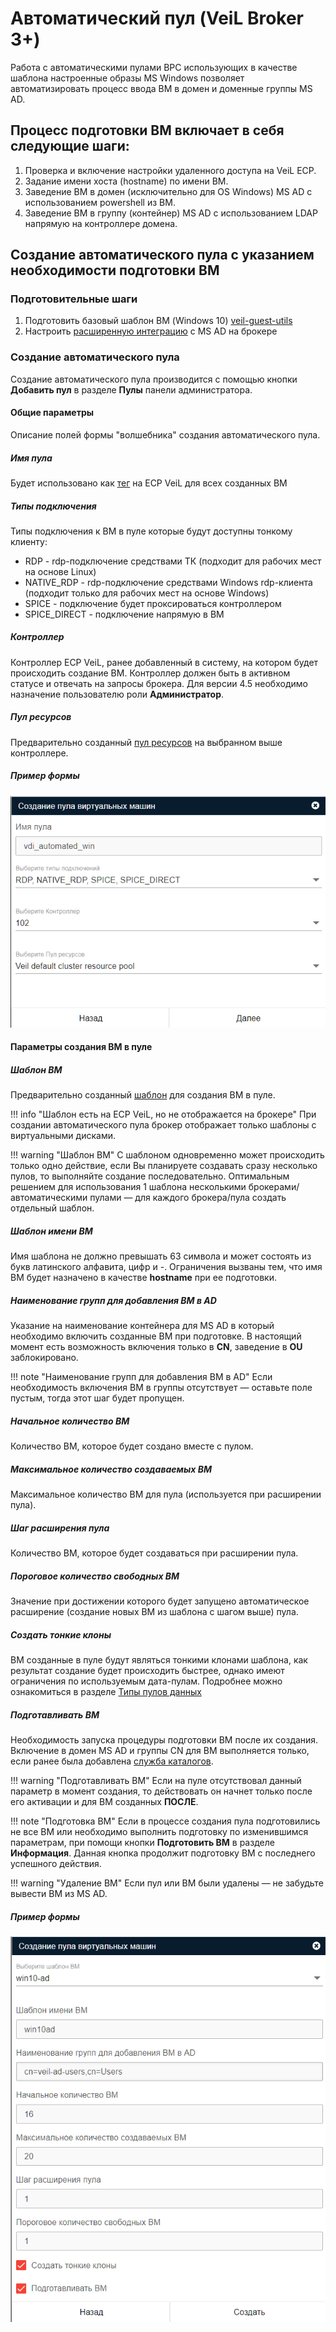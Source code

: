 # Автоматический пул (VeiL Broker 3+)

Работа с автоматическими пулами ВРС использующих в качестве шаблона настроенные образы MS Windows позволяет
автоматизировать процесс ввода ВМ в домен и доменные группы MS AD.

## Процесс подготовки ВМ включает в себя следующие шаги:
1. Проверка и включение настройки удаленного доступа на VeiL ECP.
1. Задание имени хоста (hostname) по имени ВМ.
1. Заведение ВМ в домен (исключительно для OS Windows) MS AD с использованием powershell из ВМ.
1. Заведение ВМ в группу (контейнер) MS AD с использованием LDAP напрямую на контроллере домена.

## Создание автоматического пула с указанием необходимости подготовки ВМ

### Подготовительные шаги
1. Подготовить базовый шаблон ВМ (Windows 10) [veil-guest-utils](../vm/guest_agent.md)
1. Настроить [расширенную интеграцию](../active_directory/ad_extend.md) с MS AD на брокере

### Создание автоматического пула
Создание автоматического пула производится с помощью кнопки **Добавить пул** в разделе **Пулы** панели администратора.

#### Общие параметры
Описание полей формы "волшебника" создания автоматического пула.

##### Имя пула
Будет использовано как [тег](https://veil.mashtab.org/docs/base/operator_guide/domains/tags) на ECP VeiL 
для всех созданных ВМ

##### Типы подключения
Типы подключения к ВМ в пуле которые будут доступны тонкому клиенту:
- RDP - rdp-подключение средствами ТК (подходит для рабочих мест на основе Linux)
- NATIVE_RDP - rdp-подключение средствами Windows rdp-клиента (подходит только для рабочих мест на основе Windows)
- SPICE - подключение будет проксироваться контроллером
- SPICE_DIRECT - подключение напрямую в ВМ

##### Контроллер 
Контроллер ECP VeiL, ранее добавленный в систему, на котором будет происходить создание ВМ.
Контроллер должен быть в активном статусе и отвечать на запросы брокера. Для версии 4.5 необходимо назначение 
пользователю роли **Администратор**.

##### Пул ресурсов
Предварительно созданный [пул ресурсов](https://veil.mashtab.org/docs/base/operator_guide/resource_pools) 
на выбранном выше контроллере.

##### Пример формы
![image](../../_assets/vdi/pool/autopool_v3_1.png)

#### Параметры создания ВМ в пуле
##### Шаблон ВМ 
Предварительно созданный [шаблон](https://veil.mashtab.org/docs/base/operator_guide/domains/templates) для 
создания ВМ в пуле.

!!! info "Шаблон есть на ECP VeiL, но не отображается на брокере"
    При создании автоматического пула брокер отображает только шаблоны с виртуальными дисками.

!!! warning "Шаблон ВМ"
    С шаблоном одновременно может происходить только одно действие, если Вы планируете создавать сразу
    несколько пулов, то выполняйте создание последовательно. Оптимальным решением для использования 1 шаблона
    несколькими брокерами/автоматическими пулами — для каждого брокера/пула создать отдельный шаблон.

##### Шаблон имени ВМ
Имя шаблона не должно превышать 63 символа и может состоять из букв латинского алфавита, цифр и -. 
Ограничения вызваны тем, что имя ВМ будет назначено в качестве **hostname** при ее подготовки.

##### Наименование групп для добавления ВМ в AD
Указание на наименование контейнера для MS AD в который необходимо включить созданные ВМ при подготовке. В настоящий 
момент есть возможность включения только в **CN**, заведение в **OU** заблокировано.

!!! note "Наименование групп для добавления ВМ в AD"
    Если необходимость включения ВМ в группы отсутствует — оставьте поле пустым, тогда этот шаг будет пропущен.

##### Начальное количество ВМ 
Количество ВМ, которое будет создано вместе с пулом.


##### Максимальное количество создаваемых ВМ
Максимальное количество ВМ для пула (используется при расширении пула).

##### Шаг расширения пула 
Количество ВМ, которое будет создаваться при расширении пула.

##### Пороговое количество свободных ВМ
Значение при достижении которого будет запущено автоматическое расширение (создание новых ВМ из шаблона с шагом выше) пула.

##### Создать тонкие клоны 
ВМ созданные в пуле будут являться тонкими клонами шаблона, как результат создание будет происходить быстрее, однако
имеют ограничения по используемым дата-пулам. Подробнее можно ознакомиться в разделе 
[Типы пулов данных](https://veil.mashtab.org/docs/base/operator_guide/storage/info)

##### Подготавливать ВМ
Необходимость запуска процедуры подготовки ВМ после их создания. Включение в домен MS AD и группы CN для ВМ
выполняется только, если ранее была добавлена [служба каталогов](../active_directory/ad_extend.md).

!!! warning "Подготавливать ВМ"
    Если на пуле отсутствовал данный параметр в момент создания, то действовать он начнет только после его активации
    и для ВМ созданных **ПОСЛЕ**.

!!! note "Подготовка ВМ"
    Если в процессе создания пула подготовились не все ВМ или необходимо выполнить подготовку по изменившимся параметрам,
    при помощи кнопки **Подготовить ВМ** в разделе **Информация**. Данная кнопка продолжит подготовку ВМ с последнего 
    успешного действия. 

!!! warning "Удаление ВМ"
    Если пул или ВМ были удалены — не забудьте вывести ВМ из MS AD.    

##### Пример формы
![image](../../_assets/vdi/pool/autopool_v3_2.png)